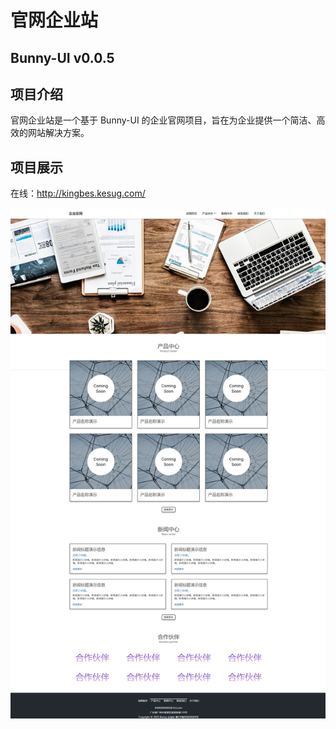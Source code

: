 # 官网企业站

## Bunny-UI v0.0.5

## 项目介绍

官网企业站是一个基于 Bunny-UI 的企业官网项目，旨在为企业提供一个简洁、高效的网站解决方案。

## 项目展示

在线：http://kingbes.kesug.com/

![首页](/images/index.jpeg)